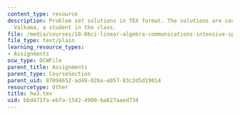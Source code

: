```yaml
---
content_type: resource
description: Problem set solutions in TEX format. The solutions are courtesy of Juha
  Valkama, a student in the class.
file: /media/courses/18-06ci-linear-algebra-communications-intensive-spring-2004/bbd471faebfa15424909ba627aaed734_hw3.tex
file_type: text/plain
learning_resource_types:
- Assignments
ocw_type: OCWFile
parent_title: Assignments
parent_type: CourseSection
parent_uid: 87094652-ad49-026a-e057-83c2d5d19014
resourcetype: Other
title: hw3.tex
uid: bbd471fa-ebfa-1542-4909-ba627aaed734
---
```


